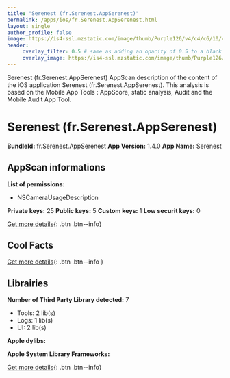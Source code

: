 ```yaml
---
title: "Serenest (fr.Serenest.AppSerenest)"
permalink: /apps/ios/fr.Serenest.AppSerenest.html
layout: single
author_profile: false
image: https://is4-ssl.mzstatic.com/image/thumb/Purple126/v4/c4/c6/10/c4c61009-1c19-10bc-2481-f81f83cf858c/AppIcon-1x_U007emarketing-0-5-0-85-220.png/512x512bb.jpg
header: 
     overlay_filter: 0.5 # same as adding an opacity of 0.5 to a black background
     overlay_image: https://is4-ssl.mzstatic.com/image/thumb/Purple126/v4/c4/c6/10/c4c61009-1c19-10bc-2481-f81f83cf858c/AppIcon-1x_U007emarketing-0-5-0-85-220.png/512x512bb.jpg
---
```

Serenest (fr.Serenest.AppSerenest) AppScan description of the content of the iOS application Serenest (fr.Serenest.AppSerenest). This analysis is based on the Mobile App Tools : AppScore, static analysis, Audit and the Mobile Audit App Tool.

# Serenest (fr.Serenest.AppSerenest)

**BundleId:** fr.Serenest.AppSerenest
**App Version:** 1.4.0
**App Name:** Serenest


## AppScan informations 

**List of permissions:** 
- NSCameraUsageDescription
  
  
**Private keys:** 25
**Public keys:** 5
**Custom keys:** 1
**Low securit keys:** 0
  
[Get more details](/pricing.html){: .btn .btn--info}

## Cool Facts

  
[Get more details](/pricing.html){: .btn .btn--info }

## Librairies 
**Number of Third Party Library detected:** 7
- Tools: 2 lib(s)
- Logs: 1 lib(s)
- UI: 2 lib(s)


**Apple dylibs:**


**Apple System Library Frameworks:**


  
[Get more details](/pricing.html){: .btn .btn--info}

